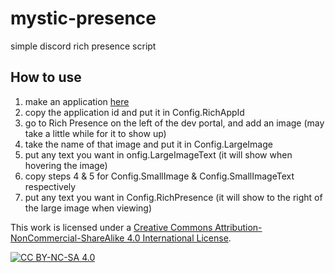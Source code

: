 # mystic-presence
simple discord rich presence script

## How to use
1. make an application [here](https://discord.com/developers/applications)
2. copy the application id and put it in Config.RichAppId
3. go to Rich Presence on the left of the dev portal, and add an image (may take a little while for it to show up)
4. take the name of that image and put it in Config.LargeImage
5. put any text you want in onfig.LargeImageText (it will show when hovering the image)
6. copy steps 4 & 5 for Config.SmallImage & Config.SmallImageText respectively
7. put any text you want in Config.RichPresence (it will show to the right of the large image when viewing)

This work is licensed under a [Creative Commons Attribution-NonCommercial-ShareAlike 4.0
International License][cc-by-nc-sa].

[![CC BY-NC-SA 4.0][cc-by-nc-sa-image]][cc-by-nc-sa]

[cc-by-nc-sa]: http://creativecommons.org/licenses/by-nc-sa/4.0/
[cc-by-nc-sa-image]: https://licensebuttons.net/l/by-nc-sa/4.0/88x31.png
[cc-by-nc-sa-shield]: https://img.shields.io/badge/License-CC%20BY--NC--SA%204.0-lightgrey.svg
